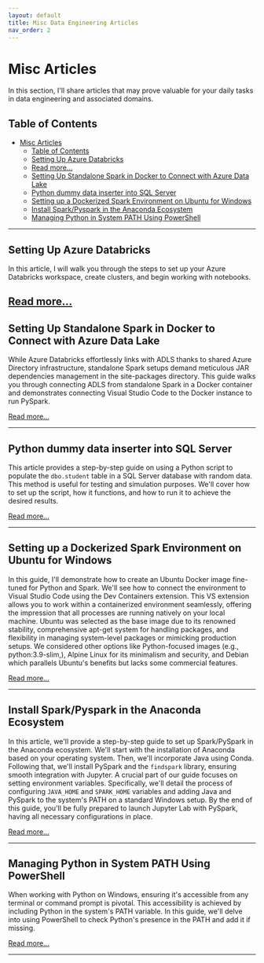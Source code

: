 ```yaml
---
layout: default
title: Misc Data Engineering Articles
nav_order: 2
---
```

# Misc Articles

In this section, I'll share articles that may prove valuable for your daily tasks in data engineering and associated domains.

## Table of Contents
- [Misc Articles](#misc-articles)
  - [Table of Contents](#table-of-contents)
  - [Setting Up Azure Databricks](#setting-up-azure-databricks)
  - [Read more...](#read-more)
  - [Setting Up Standalone Spark in Docker to Connect with Azure Data Lake](#setting-up-standalone-spark-in-docker-to-connect-with-azure-data-lake)
  - [Python dummy data inserter into SQL Server](#python-dummy-data-inserter-into-sql-server)
  - [Setting up a Dockerized Spark Environment on Ubuntu for Windows](#setting-up-a-dockerized-spark-environment-on-ubuntu-for-windows)
  - [Install Spark/Pyspark in the Anaconda Ecosystem](#install-sparkpyspark-in-the-anaconda-ecosystem)
  - [Managing Python in System PATH Using PowerShell](#managing-python-in-system-path-using-powershell)

---
## Setting Up Azure Databricks

In this article, I will walk you through the steps to set up your Azure Databricks workspace, create clusters, and begin working with notebooks.

[Read more...](articles/AzureDE/dbrk_setup/1_Setup-Azure-Databricks.html)
---

## Setting Up Standalone Spark in Docker to Connect with Azure Data Lake 

While Azure Databricks effortlessly links with ADLS thanks to shared Azure Directory infrastructure, standalone Spark setups demand meticulous JAR dependencies management in the site-packages directory. This guide walks you through connecting ADLS from standalone Spark in a Docker container and demonstrates connecting Visual Studio Code to the Docker instance to run PySpark.

[Read more...](articles/Misc/Spark_To_ADLS/spark_to_ADLS.html)

---
## Python dummy data inserter into SQL Server

This article provides a step-by-step guide on using a Python script to populate the `dbo.student` table in a SQL Server database with random data. This method is useful for testing and simulation purposes. We'll cover how to set up the script, how it functions, and how to run it to achieve the desired results.

[Read more...](articles/Misc/Dummy_data/dummy-data-inserter.html)

---

## Setting up a Dockerized Spark Environment on Ubuntu for Windows

In this guide, I'll demonstrate how to create an Ubuntu Docker image fine-tuned for Python and Spark. We'll see how to connect the environment to Visual Studio Code using the Dev Containers extension. This VS extension allows you to work within a containerized environment seamlessly, offering the impression that all processes are running natively on your local machine. Ubuntu was selected as the base image due to its renowned stability, comprehensive apt-get system for handling packages, and flexibility in managing system-level packages or mimicking production setups. We considered other options like Python-focused images (e.g.,  python:3.9-slim,), Alpine Linux for its minimalism and security, and Debian which parallels Ubuntu's benefits but lacks some commercial features.

[Read more...](link_to_article3.html)

---
## Install Spark/Pyspark in the Anaconda Ecosystem

In this article, we'll provide a step-by-step guide to set up Spark/PySpark in the Anaconda ecosystem. We'll start with the installation of Anaconda based on your operating system. Then, we'll incorporate Java using Conda. Following that, we'll install PySpark and the `findspark` library, ensuring smooth integration with Jupyter. A crucial part of our guide focuses on setting environment variables. Specifically, we'll detail the process of configuring `JAVA_HOME` and `SPARK_HOME` variables and adding Java and PySpark to the system's PATH on a standard Windows setup. By the end of this guide, you'll be fully prepared to launch Jupyter Lab with PySpark, having all necessary configurations in place. 

[Read more...](link_to_article3.html)

---
## Managing Python in System PATH Using PowerShell

When working with Python on Windows, ensuring it's accessible from any terminal or command prompt is pivotal. This accessibility is achieved by including Python in the system's PATH variable. In this guide, we'll delve into using PowerShell to check Python's presence in the PATH and add it if missing.

[Read more...](link_to_article3.html)

---